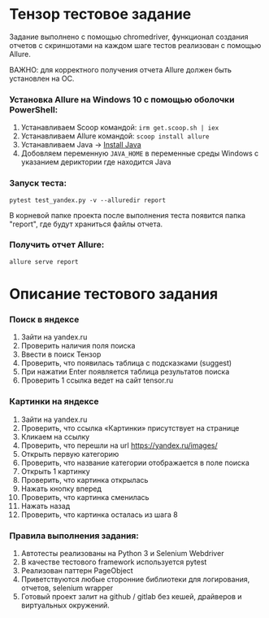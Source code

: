 # Тензор тестовое задание
Задание выполнено с помощью chromedriver, функционал создания отчетов с скриншотами на каждом шаге тестов реализован с помощью Allure.

ВАЖНО: для корректного получения отчета Allure должен быть установлен на ОС.

### Установка Allure на Windows 10 с помощью оболочки PowerShell:
1) Устанавливаем Scoop командой: `irm get.scoop.sh | iex`
2) Устанавливаем Allure командой: `scoop install allure`
3) Устанавливаем Java -> [Install Java](https://www.java.com/ru/download/)
4) Добовляем переменную `JAVA_HOME` в переменные среды Windows с указанием дериктории где находится Java
  
  
### Запуск теста: 
`pytest test_yandex.py -v --alluredir report`

В корневой папке проекта после выполнения теста появится папка "report", где будут храниться файлы отчета.

### Получить отчет Allure: 
`allure serve report`

# Описание тестового задания

### Поиск в яндексе
1)	Зайти на yandex.ru
2)	Проверить наличия поля поиска
3)	Ввести в поиск Тензор
4)	Проверить, что появилась таблица с подсказками (suggest)
5)	При нажатии Enter появляется таблица результатов поиска
6)	Проверить 1 ссылка ведет на сайт tensor.ru

### Картинки на яндексе
1)	Зайти на yandex.ru
2)	Проверить, что ссылка «Картинки» присутствует на странице
3)	Кликаем на ссылку
4)	Проверить, что перешли на url https://yandex.ru/images/
5)	Открыть первую категорию
6)	Проверить, что название категории отображается в поле поиска
7)	Открыть 1 картинку
8)	Проверить, что картинка открылась
9)	Нажать кнопку вперед
10)	Проверить, что картинка сменилась
11)	Нажать назад
12)	Проверить, что картинка осталась из шага 8

### Правила выполнения задания:
1)	Автотесты реализованы на Python 3 и Selenium Webdriver
2)	В качестве тестового framework используется pytest
3)	Реализован паттерн PageObject
4)	Приветствуются любые сторонние библиотеки для логирования, отчетов, selenium wrapper
5)	Готовый проект залит на github / gitlab без кешей, драйверов и виртуальных окружений.

